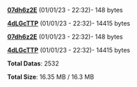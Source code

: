 [**07dh6z2E**](/data/07dh6z2E.txt) (01/01/23 - 22:32)- 148 bytes

[**4dLGcTTP**](/data/4dLGcTTP.txt) (01/01/23 - 22:32)- 14415 bytes

[**07dh6z2E**](/data/07dh6z2E.txt) (01/01/23 - 22:32)- 148 bytes

[**4dLGcTTP**](/data/4dLGcTTP.txt) (01/01/23 - 22:32)- 14415 bytes

**Total Datas**: 2532

**Total Size**: 16.35 MB / 16.3 MB